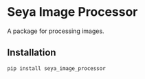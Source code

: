 # Seya Image Processor

A package for processing images.

## Installation

```sh
pip install seya_image_processor

